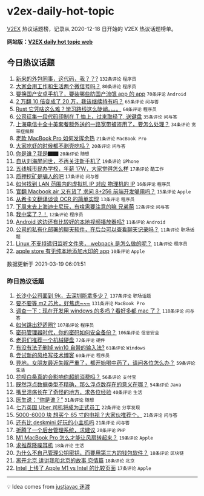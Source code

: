 # v2ex-daily-hot-topic

[V2EX](https://www.v2ex.com/) 热议话题榜，记录从 2020-12-18 日开始的 V2EX 热议话题榜单。

**网站版：[V2EX daily hot topic web](https://boojack.github.io/v2ex-daily-hot-topic-web/)**

## 今日热议话题

<!-- TODAY BEGIN -->

1. [新来的外包同事，这代码，我？？?](https://www.v2ex.com/t/763063) `132条评论` `程序员`
1. [大家会用工作和生活两个微信号吗？](https://www.v2ex.com/t/763052) `80条评论` `程序员`
1. [要换国产安卓手机了，要装哪些防国产流氓 app 的 app](https://www.v2ex.com/t/763097) `70条评论` `Android`
1. [2 万翻 10 倍变成了 20 万，我该继续持有吗？](https://www.v2ex.com/t/763109) `65条评论` `问与答`
1. [Rust 它凭啥这么难？学习路线这么陡峭。。。。](https://www.v2ex.com/t/763062) `64条评论` `程序员`
1. [公司征集一段代码印制在 T 恤上，过来取经了, 送键盘](https://www.v2ex.com/t/763130) `35条评论` `问与答`
1. [上海电信十全十美套餐额外送的一路宽带被盗用了，要怎么处理？](https://www.v2ex.com/t/763086) `34条评论` `宽带症候群`
1. [老款 MacBook Pro 如何发挥余热](https://www.v2ex.com/t/763053) `21条评论` `MacBook Pro`
1. [大家吃虾的时候都不剥壳吃吗？](https://www.v2ex.com/t/763159) `20条评论` `问与答`
1. [你是谁？我是▇▇](https://www.v2ex.com/t/763034) `20条评论` `随想`
1. [自从刘海屏问世，不再关注新手机了](https://www.v2ex.com/t/763174) `19条评论` `iPhone`
1. [五线城市民办学校，年薪 17W，大家觉得怎么样](https://www.v2ex.com/t/763155) `17条评论` `酷工作`
1. [质押挖矿是骗人的吧](https://www.v2ex.com/t/763093) `17条评论` `问与答`
1. [如何找到 LAN 范围内的虚拟机 IP 对应 物理机的 IP](https://www.v2ex.com/t/763151) `16条评论` `程序员`
1. [官翻 Macbook air 又有货了 求问 8+256 前端开发够用吗？](https://www.v2ex.com/t/763163) `15条评论` `Apple`
1. [从希卡文翻译谈谈 OCR 的简单实现](https://www.v2ex.com/t/763083) `13条评论` `程序员`
1. [下周末去上海迪士尼玩，有啥需要注意的嘛 兄弟萌](https://www.v2ex.com/t/763078) `12条评论` `问与答`
1. [我中奖了？！](https://www.v2ex.com/t/763057) `12条评论` `程序员`
1. [Android 这边还有比较好的本地视频播放器吗?](https://www.v2ex.com/t/763172) `11条评论` `Android`
1. [公司的私有化部署的聊天软件，在后台可以查看聊天记录吗？](https://www.v2ex.com/t/763131) `11条评论` `职场话题`
1. [Linux 不支持递归监听文件夹， webpack 是怎么做的呢？](https://www.v2ex.com/t/763121) `11条评论` `程序员`
1. [apple store 有无纯本地添加水印的 app](https://www.v2ex.com/t/763139) `10条评论` `Apple`

数据更新于 2021-03-19 06:01:51

<!-- TODAY END -->

### 昨日热议话题

<!-- YESTERDAY BEGIN -->

1. [长沙小公司面到 9k，去深圳能拿多少？](https://www.v2ex.com/t/762681) `137条评论` `职场话题`
1. [要不要等 m2 芯片，好焦虑~~~](https://www.v2ex.com/t/762693) `131条评论` `MacBook Pro`
1. [调查一下：现在开发用 windows 的多吗？看好多都 mac 了？](https://www.v2ex.com/t/762674) `118条评论` `问与答`
1. [如何跳出舒适圈?](https://www.v2ex.com/t/762692) `107条评论` `程序员`
1. [密码管理器时代，你的密码如何安全备份？](https://www.v2ex.com/t/762689) `106条评论` `信息安全`
1. [老哥们推荐一个机械硬盘](https://www.v2ex.com/t/762714) `72条评论` `硬件`
1. [有没有法子删掉 win10 自带的输入法?](https://www.v2ex.com/t/762662) `61条评论` `Windows`
1. [尝试新的风格写技术博客](https://www.v2ex.com/t/762732) `60条评论` `程序员`
1. [异地，女朋友最近失眠严重了，都开始喝中药了，请问各位怎么办？](https://www.v2ex.com/t/762792) `59条评论` `生活`
1. [花呗白条真的会影响你超前消费吗？](https://www.v2ex.com/t/762822) `56条评论` `支付宝`
1. [既然浮点数据类型不精确，那么浮点数存在的意义在哪？](https://www.v2ex.com/t/762814) `54条评论` `Java`
1. [嘴里溃疡长在了奇怪的地方，求各位经验](https://www.v2ex.com/t/762988) `40条评论` `生活`
1. [医生说：“你是谁？”](https://www.v2ex.com/t/762659) `31条评论` `随想`
1. [七万英国 Uber 司机将成为正式员工](https://www.v2ex.com/t/762671) `22条评论` `分享发现`
1. [5000-6000 块 想买个 65 寸的电视？大家伙推荐个。](https://www.v2ex.com/t/762803) `21条评论` `问与答`
1. [还有比 deskmini 好玩的小主机吗](https://www.v2ex.com/t/762666) `21条评论` `问与答`
1. [折腾了一个后台管理系统，求建议](https://www.v2ex.com/t/762891) `20条评论` `PHP`
1. [M1 MacBook Pro 怎么才能让风扇转起来？](https://www.v2ex.com/t/762887) `19条评论` `Apple`
1. [求推荐降噪耳机](https://www.v2ex.com/t/763031) `18条评论` `生活`
1. [为什么不自己管理公钥密钥，而要用第三方的钱包软件？](https://www.v2ex.com/t/762980) `18条评论` `区块链`
1. [离开北京 讲讲我和北京的故事 恋情篇](https://www.v2ex.com/t/762733) `18条评论` `北京`
1. [Intel 上线了 Apple M1 vs Intel 的比较页面](https://www.v2ex.com/t/763028) `17条评论` `Apple`

<!-- YESTERDAY END -->

---

💡 Idea comes from [justjavac 迷渡](https://github.com/justjavac/)

